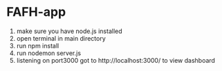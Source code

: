 # FAFH-app
1. make sure you have node.js installed 
2. open terminal in main directory
3. run npm install
4. run nodemon server.js 
5. listening on port3000 got to http://localhost:3000/ to view dashboard 
